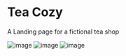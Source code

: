 # Tea Cozy
A Landing page for a fictional tea shop

![image](https://user-images.githubusercontent.com/71298422/212101380-dda52e39-5728-427a-8ad2-daaa8d10d4ae.png)
![image](https://user-images.githubusercontent.com/71298422/212101652-2c0df270-ddd6-4b8f-9ad4-12dc554c49f0.png)
![image](https://user-images.githubusercontent.com/71298422/212101740-b1be6537-22de-4f57-a930-eadc4297c57a.png)
